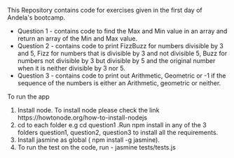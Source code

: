 <html>
	<head>
		<title>Read me file for Bootcamp self learning clinic</title>
	</head>
	<body>
		<p>
		This Repository contains code for exercises given in the first day of Andela's bootcamp.</p>
		<ul>
		<li> Question 1 - contains code to find the Max and Min value in an array and return an array of the Min and Max value. </li>
		<li> Question 2 - contains code to print FizzBuzz for numbers divisible by 3 and 5, Fizz for numbers that is divisible by 3 and not divisible 5, Buzz for numbers not divisible by 3 but divisible by 5 and the original number when it is neither divisible by 3 nor 5. </li>
		<li> Question 3 - contains code to print out Arithmetic, Geometric or -1 if the sequence of the numbers is either an Arithmetic, geometric or neither. </li>
		</ul>
		To run the app
		<ol>
			<li> Install node. To install node please check the link https://howtonode.org/how-to-install-nodejs </li>
			<li> cd to each folder e.g cd question1 .Run npm install in any of the 3 folders question1, question2, question3 to install all the requirements. </li>
			<li> Install jasmine as global ( npm install -g jasmine). </li>
			<li> To run the test on the code, run - jasmine tests/tests.js </li>
		</ol>
	</body>
 </html>